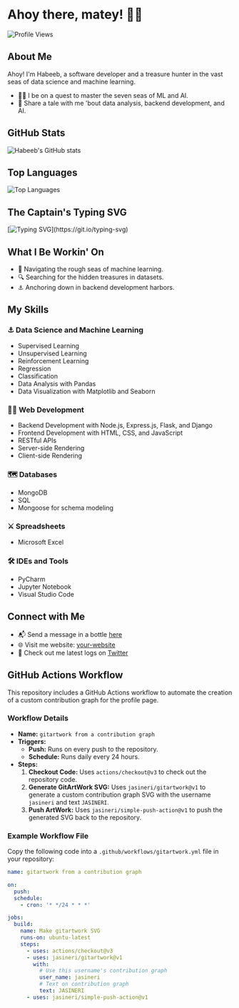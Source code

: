 # Ahoy there, matey! 🏴‍☠️

![Profile Views](https://komarev.com/ghpvc/?username=your-username&color=blue)

## About Me
Ahoy! I'm Habeeb, a software developer and a treasure hunter in the vast seas of data science and machine learning.

- 🏴‍☠️ I be on a quest to master the seven seas of ML and AI.
- 🍻 Share a tale with me 'bout data analysis, backend development, and AI.

## GitHub Stats
![Habeeb's GitHub stats](https://github-readme-stats.vercel.app/api?username=your-username&show_icons=true&theme=dark&icon_color=79ff97&text_color=9f9f9f&bg_color=151515)

## Top Languages
![Top Languages](https://github-readme-stats.vercel.app/api/top-langs/?username=your-username&layout=compact&theme=dark&bg_color=151515&title_color=79ff97&text_color=9f9f9f)

## The Captain's Typing SVG
[![Typing SVG](https://readme-typing-svg.herokuapp.com?color=%2336BCF7&lines=Welcome+to+my+GitHub+profile!;I+am+a+data+science+enthusiast+and+pirate!)](https://git.io/typing-svg)

## What I Be Workin' On
- 🌊 Navigating the rough seas of machine learning.
- 🔍 Searching for the hidden treasures in datasets.
- ⚓ Anchoring down in backend development harbors.

## My Skills
### ⚓ Data Science and Machine Learning
- Supervised Learning
- Unsupervised Learning
- Reinforcement Learning
- Regression
- Classification
- Data Analysis with Pandas
- Data Visualization with Matplotlib and Seaborn

### 🏴‍☠️ Web Development
- Backend Development with Node.js, Express.js, Flask, and Django
- Frontend Development with HTML, CSS, and JavaScript
- RESTful APIs
- Server-side Rendering
- Client-side Rendering

### 🗺️ Databases
- MongoDB
- SQL
- Mongoose for schema modeling

### ⚔️ Spreadsheets
- Microsoft Excel

### 🛠️ IDEs and Tools
- PyCharm
- Jupyter Notebook
- Visual Studio Code

## Connect with Me
- 📬 Send a message in a bottle [here](mailto:your-email@example.com)
- 🌐 Visit me website: [your-website](https://your-website.com)
- 📜 Check out me latest logs on [Twitter](https://twitter.com/your-twitter)

## GitHub Actions Workflow
This repository includes a GitHub Actions workflow to automate the creation of a custom contribution graph for the profile page.

### Workflow Details
- **Name:** `gitartwork from a contribution graph`
- **Triggers:**
  - **Push:** Runs on every push to the repository.
  - **Schedule:** Runs daily every 24 hours.
- **Steps:**
  1. **Checkout Code:** Uses `actions/checkout@v3` to check out the repository code.
  2. **Generate GitArtWork SVG:** Uses `jasineri/gitartwork@v1` to generate a custom contribution graph SVG with the username `jasineri` and text `JASINERI`.
  3. **Push ArtWork:** Uses `jasineri/simple-push-action@v1` to push the generated SVG back to the repository.

### Example Workflow File
Copy the following code into a `.github/workflows/gitartwork.yml` file in your repository:

```yaml
name: gitartwork from a contribution graph

on: 
  push:
  schedule:
    - cron: '* */24 * * *'

jobs:
  build:
    name: Make gitartwork SVG
    runs-on: ubuntu-latest
    steps:
      - uses: actions/checkout@v3
      - uses: jasineri/gitartwork@v1
        with:
          # Use this username's contribution graph  
          user_name: jasineri
          # Text on contribution graph 
          text: JASINERI
      - uses: jasineri/simple-push-action@v1
